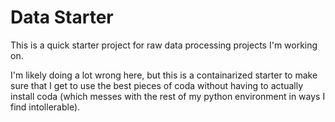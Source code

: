 # Data Starter

This is a quick starter project for raw data processing projects I'm working on.

I'm likely doing a lot wrong here, but this is a containarized starter to make sure that I get to use the best pieces of coda without having to actually install coda (which messes with the rest of my python environment in ways I find intollerable).

